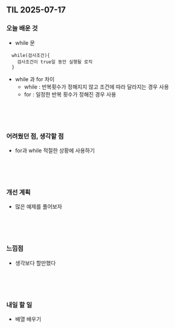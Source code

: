 ## TIL 2025-07-17

### 오늘 배운 것
- while 문
```jave
  while(검사조건){
    검사조건이 true일 동안 실행될 로직
  }
```
- while 과 for 차이
  - while : 반복횟수가 정해지지 않고 조건에 따라 달라지는 경우 사용
  - for : 일정한 반복 횟수가 정해진 경우 사용

<br/>
<br/>
<br/>

### 어려웠던 점, 생각할 점
- for과 while 적절한 상황에 사용하기

<br/>
<br/>
<br/>

### 개선 계획
- 많은 예제를 풀어보자

<br/>
<br/>
<br/>

### 느낌점
- 생각보다 할만했다

<br/>
<br/>
<br/>

### 내일 할 일
- 배열 배우기